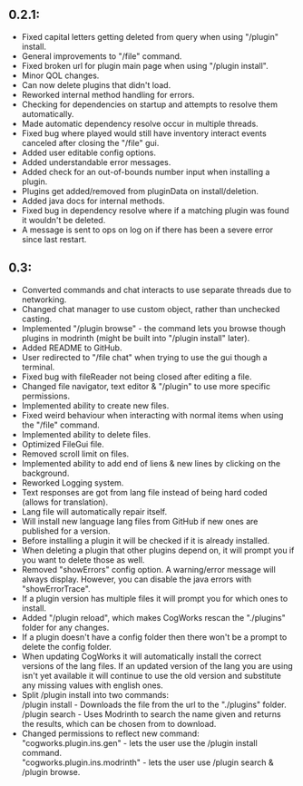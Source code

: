 ## 0.2.1:
- Fixed capital letters getting deleted from query when using "/plugin" install.
- General improvements to "/file" command.
- Fixed broken url for plugin main page when using "/plugin install".
- Minor QOL changes.
- Can now delete plugins that didn't load.
- Reworked internal method handling for errors.
- Checking for dependencies on startup and attempts to resolve them automatically.
- Made automatic dependency resolve occur in multiple threads.
- Fixed bug where played would still have inventory interact events canceled after closing the  "/file" gui.
- Added user editable config options.
- Added understandable error messages.
- Added check for an out-of-bounds number input when installing a plugin.
- Plugins get added/removed from pluginData on install/deletion.
- Added java docs for internal methods.
- Fixed bug in dependency resolve where if a matching plugin was found it wouldn't be deleted.
- A message is sent to ops on log on if there has been a severe error since last restart.

## 0.3:
- Converted commands and chat interacts to use separate threads due to networking.
- Changed chat manager to use custom object, rather than unchecked casting.
- Implemented "/plugin browse" - the command lets you browse though plugins in modrinth (might be built into "/plugin install" later).
- Added README to GitHub.
- User redirected to "/file chat" when trying to use the gui though a terminal.
- Fixed bug with fileReader not being closed after editing a file.
- Changed file navigator, text editor & "/plugin" to use more specific permissions.
- Implemented ability to create new files.
- Fixed weird behaviour when interacting with normal items when using the "/file" command.
- Implemented ability to delete files.
- Optimized FileGui file.
- Removed scroll limit on files.
- Implemented ability to add end of liens & new lines by clicking on the background.
- Reworked Logging system.
- Text responses are got from lang file instead of being hard coded (allows for translation).
- Lang file will automatically repair itself.
- Will install new language lang files from GitHub if new ones are published for a version.
- Before installing a plugin it will be checked if it is already installed.
- When deleting a plugin that other plugins depend on, it will prompt you if you want to delete those as well.
- Removed "showErrors" config option. A warning/error message will always display. However, you can disable the java errors with "showErrorTrace".
- If a plugin version has multiple files it will prompt you for which ones to install.
- Added "/plugin reload", which makes CogWorks rescan the "./plugins" folder for any changes.
- If a plugin doesn't have a config folder then there won't be a prompt to delete the config folder.
- When updating CogWorks it will automatically install the correct versions of the lang files. If an updated version of the lang you are using isn't yet available it will continue to use the old version and substitute any missing values with english ones.
- Split /plugin install into two commands:<br>
  /plugin install <URL> - Downloads the file from the url to the \"./plugins\" folder.
  <br>/plugin search <Plugin name> - Uses Modrinth to search the name given and returns the results, which can be chosen from to download.
- Changed permissions to reflect new command:<br>
  "cogworks.plugin.ins.gen" - lets the user use the /plugin install command.<br>
  "cogworks.plugin.ins.modrinth" - lets the user use /plugin search & /plugin browse.